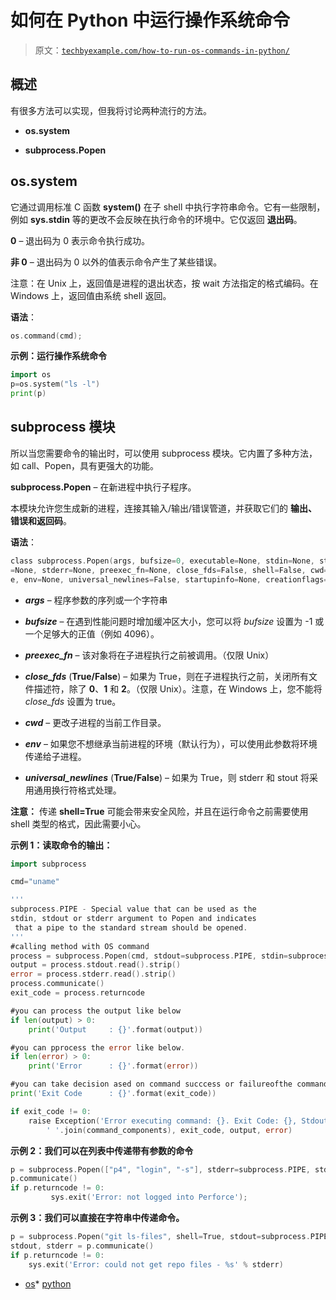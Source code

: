 # 如何在 Python 中运行操作系统命令

> 原文：[`techbyexample.com/how-to-run-os-commands-in-python/`](https://techbyexample.com/how-to-run-os-commands-in-python/)

## **概述**

有很多方法可以实现，但我将讨论两种流行的方法。

+   **os.system**

+   **subprocess.Popen**

## **os.system**

它通过调用标准 C 函数 **system()** 在子 shell 中执行字符串命令。它有一些限制，例如 **sys.stdin** 等的更改不会反映在执行命令的环境中。它仅返回 **退出码**。

**0** – 退出码为 0 表示命令执行成功。

**非 0** – 退出码为 0 以外的值表示命令产生了某些错误。

注意：在 Unix 上，返回值是进程的退出状态，按 wait 方法指定的格式编码。在 Windows 上，返回值由系统 shell 返回。

**语法**：

```go
os.command(cmd);
```

**示例：运行操作系统命令**

```go
import os
p=os.system("ls -l")
print(p)
```

## **subprocess 模块**

所以当您需要命令的输出时，可以使用 subprocess 模块。它内置了多种方法，如 call、Popen，具有更强大的功能。

**subprocess.Popen** – 在新进程中执行子程序。

本模块允许您生成新的进程，连接其输入/输出/错误管道，并获取它们的 **输出、错误和返回码**。

**语法**：

```go
class subprocess.Popen(args, bufsize=0, executable=None, stdin=None, stdout
=None, stderr=None, preexec_fn=None, close_fds=False, shell=False, cwd=Non
e, env=None, universal_newlines=False, startupinfo=None, creationflags=0)
```

+   ***args*** – 程序参数的序列或一个字符串

+   ***bufsize*** – 在遇到性能问题时增加缓冲区大小，您可以将 *bufsize* 设置为 -1 或一个足够大的正值（例如 4096）。

+   ***preexec_fn*** – 该对象将在子进程执行之前被调用。（仅限 Unix）

+   ***close_fds*** (**True/False**) – 如果为 True，则在子进程执行之前，关闭所有文件描述符，除了 **0**、**1** 和 **2**。（仅限 Unix）。注意，在 Windows 上，您不能将 *close_fds* 设置为 true。

+   ***cwd*** – 更改子进程的当前工作目录。

+   ***env*** – 如果您不想继承当前进程的环境（默认行为），可以使用此参数将环境传递给子进程。

+   ***universal_newlines*** (**True/False**) – 如果为 True，则 stderr 和 stout 将采用通用换行符格式处理。

**注意：** 传递 **shell=True** 可能会带来安全风险，并且在运行命令之前需要使用 shell 类型的格式，因此需要小心。

**示例 1：读取命令的输出：**

```go
import subprocess

cmd="uname"

'''
subprocess.PIPE - Special value that can be used as the 
stdin, stdout or stderr argument to Popen and indicates
 that a pipe to the standard stream should be opened.
'''
#calling method with OS command
process = subprocess.Popen(cmd, stdout=subprocess.PIPE, stdin=subprocess.PIPE, stderr=subprocess.PIPE)
output = process.stdout.read().strip()
error = process.stderr.read().strip()
process.communicate()
exit_code = process.returncode

#you can process the output like below
if len(output) > 0:
    print('Output     : {}'.format(output))

#you can pprocess the error like below.
if len(error) > 0:
    print('Error      : {}'.format(error))

#you can take decision ased on command succcess or failureofthe command like below
print('Exit Code      : {}'.format(exit_code))

if exit_code != 0:
    raise Exception('Error executing command: {}. Exit Code: {}, Stdout: `{}`, Stderr: `{}`'.format(
        ' '.join(command_components), exit_code, output, error)
```

**示例 2：我们可以在列表中传递带有参数的命令**

```go
p = subprocess.Popen(["p4", "login", "-s"], stderr=subprocess.PIPE, stdout=subprocess.PIPE)
p.communicate()
if p.returncode != 0:
         sys.exit('Error: not logged into Perforce');
```

**示例 3：我们可以直接在字符串中传递命令。**

```go
p = subprocess.Popen("git ls-files", shell=True, stdout=subprocess.PIPE, stderr=subprocess.PIPE)
stdout, stderr = p.communicate()
if p.returncode != 0:
	sys.exit('Error: could not get repo files - %s' % stderr)
```

+   [os](https://techbyexample.com/tag/os/)*   [python](https://techbyexample.com/tag/python/)
